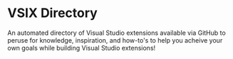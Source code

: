 # VSIX Directory

An automated directory of Visual Studio extensions available via GitHub to peruse for knowledge, inspiration, and how-to's to help you acheive your own goals while building Visual Studio extensions!
